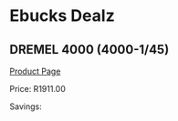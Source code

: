 
# Ebucks Dealz
## DREMEL 4000 (4000-1/45)
[Product Page](https://www.ebucks.com/web/shop/productSelected.do?prodId=1199802048&catId=717342768)

Price: R1911.00

Savings: 


	